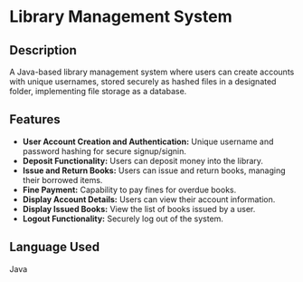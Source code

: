 # Library Management System

## Description
A Java-based library management system where users can create accounts with unique usernames, stored securely as hashed files in a designated folder, implementing file storage as a database.

## Features
- **User Account Creation and Authentication:** Unique username and password hashing for secure signup/signin.
- **Deposit Functionality:** Users can deposit money into the library.
- **Issue and Return Books:** Users can issue and return books, managing their borrowed items.
- **Fine Payment:** Capability to pay fines for overdue books.
- **Display Account Details:** Users can view their account information.
- **Display Issued Books:** View the list of books issued by a user.
- **Logout Functionality:** Securely log out of the system.

## Language Used
Java

